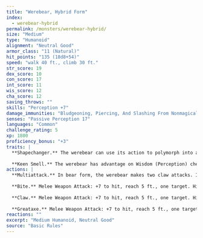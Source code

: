 ```yaml
---
title: "Werebear, Hybrid Form"
index:
  - werebear-hybrid
permalink: /monsters/werebear-hybrid/
size: "Medium"
type: "Humanoid"
alignment: "Neutral Good"
armor_class: "11 (Natural)"
hit_points: "135 (18d8+54)"
speed: "walk 40 ft., climb 30 ft."
str_score: 19
dex_score: 10
con_score: 17
int_score: 11
wis_score: 12
cha_score: 12
saving_throws: ""
skills: "Perception +7"
damage_immunities: "Bludgeoning, Piercing, And Slashing From Nonmagical Weapons That Aren'T Silvered"
senses: "Passive Perception 17"
languages: "Common"
challenge_rating: 5
xp: 1800
proficiency_bonus: "+3"
traits: |
  **Shapechanger.** The werebear can use its action to polymorph into a Large bear-humanoid hybrid or into a Large bear, or back into its true form, which is humanoid. Its statistics, other than its size and AC, are the same in each form. Any equipment it is wearing or carrying isn't transformed. It reverts to its true form if it dies.
  
  **Keen Smell.** The werebear has advantage on Wisdom (Perception) checks that rely on smell.
actions: |
  **Multiattack.** In bear form, the werebear makes two claw attacks. In humanoid form, it makes two greataxe attacks. In hybrid form, it can attack like a bear or a humanoid.
  
  **Bite.** Melee Weapon Attack: +7 to hit, reach 5 ft., one target. Hit: 15 (2d10 + 4) piercing damage. If the target is a humanoid, it must succeed on a DC 14 Constitution saving throw or be cursed with werebear lycanthropy.
  
  **Claw.** Melee Weapon Attack: +7 to hit, reach 5 ft., one target. Hit: 13 (2d8 + 4) slashing damage.
  
  **Greataxe.** Melee Weapon Attack: +7 to hit, reach 5 ft., one target. Hit: 10 (1d12 + 4) slashing damage.
reactions: ""
excerpt: "Medium Humanoid, Neutral Good"
source: "Basic Rules"
---
```

